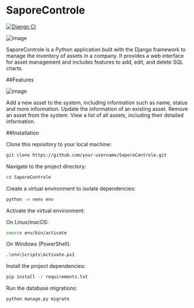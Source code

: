 # SaporeControle

[![Django CI](https://github.com/MarceloBotan/SaporeControle/actions/workflows/django.yml/badge.svg)](https://github.com/MarceloBotan/SaporeControle/actions/workflows/django.yml)

![image](https://github.com/MarceloBotan/SaporeControle/assets/128054032/410ef42f-94a1-4bbc-98fa-e44882f1f8c9)

SaporeControle is a Python application built with the Django framework to manage the inventory of assets in a company. It provides a web interface for asset management and includes features to add, edit, and delete SQL charts.

##Features

![image](https://github.com/MarceloBotan/SaporeControle/assets/128054032/df1a2615-65b8-4037-93a2-5f3614bd77de)

Add a new asset to the system, including information such as name, status and more information.
Update the information of an existing asset.
Remove an asset from the system.
View a list of all assets, including their detailed information.

##Installation

Clone this repository to your local machine:
```bash
git clone https://github.com/your-username/SaporeControle.git
```

Navigate to the project directory:
```bash
cd SaporeControle
```

Create a virtual environment to isolate dependencies:
```bash
python -m venv env
```

Activate the virtual environment:

On Linux/macOS:
```bash
source env/bin/activate
```

On Windows (PowerShell):
```bash
.\env\Scripts\Activate.ps1
```

Install the project dependencies:
```bash
pip install -r requirements.txt
```

Run the database migrations:
```bash
python manage.py migrate
```
